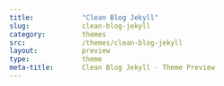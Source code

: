 ```yaml
---
title:            "Clean Blog Jekyll"
slug:             clean-blog-jekyll
category:         themes
src:              /themes/clean-blog-jekyll
layout:           preview
type:             theme
meta-title:       Clean Blog Jekyll - Theme Preview
---
```

